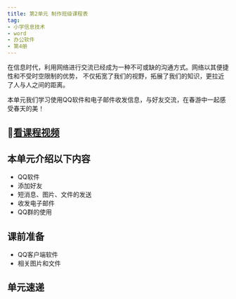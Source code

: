 ```yaml
---
title: 第2单元 制作班级课程表
tag: 
- 小学信息技术
- word
- 办公软件
- 第4册
---
```

在信息时代，利用网络进行交流已经成为一种不可或缺的沟通方式。网络以其便捷性和不受时空限制的优势，
不仅拓宽了我们的视野，拓展了我们的知识，更拉近了人与人之间的距离。

本单元我们学习使用QQ软件和电子邮件收发信息，与好友交流，在春游中一起感受春天的美！
## 🎦[看课程视频](https://itdamo.ke.qq.com/)

## 本单元介绍以下内容

- QQ软件
- 添加好友
- 短消息、图片、文件的发送
- 收发电子邮件
- QQ群的使用
## 课前准备
- QQ客户端软件
- 相关图片和文件
## 单元速递


